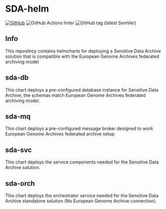 # SDA-helm

[![GitHub](https://img.shields.io/github/license/CSCfi/sda-helm?style=plastic)](https://www.gnu.org/licenses/agpl-3.0)
![GitHub Actions linter](https://github.com/CSCfi/sda-helm/workflows/Helm%20linter/badge.svg)
![GitHub tag (latest SemVer)](https://img.shields.io/github/v/tag/CSCfi/sda-helm?sort=semver&style=plastic)

## Info

This repositroy contains helmcharts for deploying a Sensitive Data Archive solution that is compatible with the European Genome Archives federated archiving model

## sda-db

This chart deploys a pre-configured database instance for Sensitive Data Archive, the schemas match European Genome Archives federated archiving model.

## sda-mq

This chart deploys a pre-configured message broker designed to work European Genome Archives federated archive setup

## sda-svc

This chart deploys the service components needed for the Sensitive Data Archive solution.

## sda-orch

This chart deploys the orchestrator service needed for the Sensitive Data Archive standalone solution (No European Genome Archive connection).
